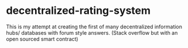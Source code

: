 # decentralized-rating-system
This is my attempt at creating the first of many decentralized information hubs/ databases with forum style answers. (Stack overflow but with an open sourced smart contract)
